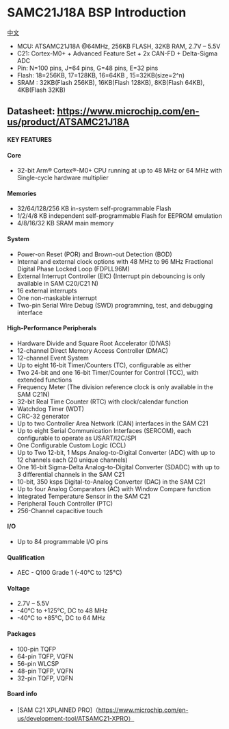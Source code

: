 # SAMC21J18A BSP Introduction

[中文](README_zh.md) 

- MCU: ATSAMC21J18A @64MHz, 256KB FLASH, 32KB RAM, 2.7V – 5.5V
- C21: Cortex-M0+ + Advanced Feature Set + 2x CAN-FD + Delta-Sigma ADC
- Pin: N=100 pins, J=64 pins, G=48 pins, E=32 pins
- Flash: 18=256KB, 17=128KB, 16=64KB , 15=32KB(size=2^n)
- SRAM : 32KB(Flash 256KB), 16KB(Flash 128KB), 8KB(Flash 64KB), 4KB(Flash 32KB)
## Datasheet: <https://www.microchip.com/en-us/product/ATSAMC21J18A>

#### KEY FEATURES

#### Core
  - 32-bit Arm® Cortex®-M0+ CPU running at up to 48 MHz or 64 MHz with Single-cycle hardware multiplier

####  Memories
  - 32/64/128/256 KB in-system self-programmable Flash
  - 1/2/4/8 KB independent self-programmable Flash for EEPROM emulation
  - 4/8/16/32 KB SRAM main memory

#### System
  - Power-on Reset (POR) and Brown-out Detection (BOD)
  - Internal and external clock options with 48 MHz to 96 MHz Fractional Digital Phase Locked Loop (FDPLL96M)
  - External Interrupt Controller (EIC) (Interrupt pin debouncing is only available in SAM C20/C21 N)
  - 16 external interrupts
  - One non-maskable interrupt
  - Two-pin Serial Wire Debug (SWD) programming, test, and debugging interface

#### High-Performance Peripherals
  - Hardware Divide and Square Root Accelerator (DIVAS)
  - 12-channel Direct Memory Access Controller (DMAC)
  - 12-channel Event System
  - Up to eight 16-bit Timer/Counters (TC), configurable as either
  - Two 24-bit and one 16-bit Timer/Counter for Control (TCC), with extended functions
  - Frequency Meter (The division reference clock is only available in the SAM C21N)
  - 32-bit Real Time Counter (RTC) with clock/calendar function
  - Watchdog Timer (WDT)
  - CRC-32 generator
  - Up to two Controller Area Network (CAN) interfaces in the SAM C21
  - Up to eight Serial Communication Interfaces (SERCOM), each configurable to operate as USART/I2C/SPI
  - One Configurable Custom Logic (CCL)
  - Up to Two 12-bit, 1 Msps Analog-to-Digital Converter (ADC) with up to 12 channels each (20 unique channels)
  - One 16-bit Sigma-Delta Analog-to-Digital Converter (SDADC) with up to 3 differential channels in the SAM C21
  - 10-bit, 350 ksps Digital-to-Analog Converter (DAC) in the SAM C21
  - Up to four Analog Comparators (AC) with Window Compare function
  - Integrated Temperature Sensor in the SAM C21
  - Peripheral Touch Controller (PTC)
  - 256-Channel capacitive touch

#### I/O
  - Up to 84 programmable I/O pins

#### Qualification
  - AEC - Q100 Grade 1 (-40°C to 125°C)

#### Voltage
  - 2.7V – 5.5V
  - -40°C to +125°C, DC to 48 MHz
  - -40°C to +85°C, DC to 64 MHz

#### Packages
  - 100-pin TQFP
  - 64-pin TQFP, VQFN
  - 56-pin WLCSP
  - 48-pin TQFP, VQFN
  - 32-pin TQFP, VQFN

#### Board info
- [SAM C21 XPLAINED PRO]（https://www.microchip.com/en-us/development-tool/ATSAMC21-XPRO）

